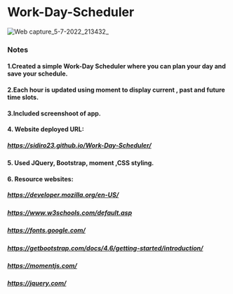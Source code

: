 # Work-Day-Scheduler
![Web capture_5-7-2022_213432_](https://user-images.githubusercontent.com/106550353/177457288-b6c1886f-a886-459b-a855-d52ae15612e2.jpeg)
### Notes

#### 1.Created a simple Work-Day Scheduler where you can plan your day and save your schedule.
#### 2.Each hour is updated using moment to display current , past and future time slots.
#### 3.Included screenshoot of app.
#### 4. Website deployed URL:
##### https://sidiro23.github.io/Work-Day-Scheduler/
#### 5. Used JQuery, Bootstrap, moment ,CSS styling.
#### 6. Resource websites:
##### https://developer.mozilla.org/en-US/
##### https://www.w3schools.com/default.asp
##### https://fonts.google.com/
##### https://getbootstrap.com/docs/4.6/getting-started/introduction/
##### https://momentjs.com/
##### https://jquery.com/
